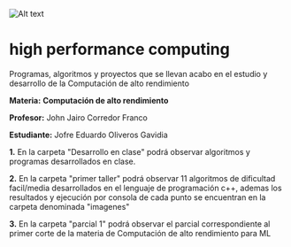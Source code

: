 

![Alt text](https://www.usergioarboleda.edu.co/wp-content/uploads/ultimatum/imagens/logo-mobile-UniversidadSergioArboleda.png)

# high performance computing


Programas, algoritmos y proyectos que se llevan acabo en el estudio y desarrollo de la Computación de alto rendimiento  

**Materia:** **Computación de alto rendimiento**

 **Profesor:** John Jairo Corredor Franco
 
 **Estudiante:** Jofre Eduardo Oliveros Gavidia
 
 **1.** En la carpeta "Desarrollo en clase" podrá observar algoritmos y programas
desarrollados en clase.

**2.** En la carpeta "primer taller" podrá observar 11 algoritmos de dificultad facil/media
desarrollados en el lenguaje de programación c++, ademas los resultados y ejecución por consola de cada punto se encuentran en la carpeta denominada "imagenes"

**3.** En la carpeta "parcial 1" podrá observar el parcial correspondiente al primer corte de la materia de Computación de alto rendimiento para ML



